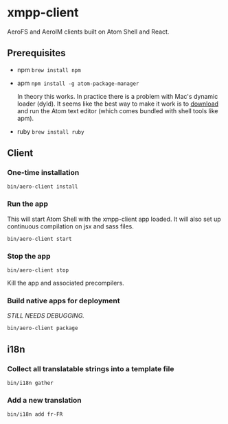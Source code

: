 # xmpp-client
AeroFS and AeroIM clients built on Atom Shell and React.


## Prerequisites

* npm `brew install npm`
* apm `npm install -g atom-package-manager`

    In theory this works.  In practice there is a problem with Mac's dynamic loader (dyld).  It seems
    like the best way to make it work is to [download](https://atom.io/download/mac) and run the Atom text editor (which comes bundled 
    with shell tools like apm).

* ruby `brew install ruby`


## Client

### One-time installation

`bin/aero-client install`


### Run the app

This will start Atom Shell with the xmpp-client app loaded.  It will also set up continuous compilation on
jsx and sass files.

`bin/aero-client start`


### Stop the app

`bin/aero-client stop`

Kill the app and associated precompilers.


### Build native apps for deployment

*STILL NEEDS DEBUGGING.*

`bin/aero-client package`


## i18n

### Collect all translatable strings into a template file

`bin/i18n gather`


### Add a new translation

`bin/i18n add fr-FR`
